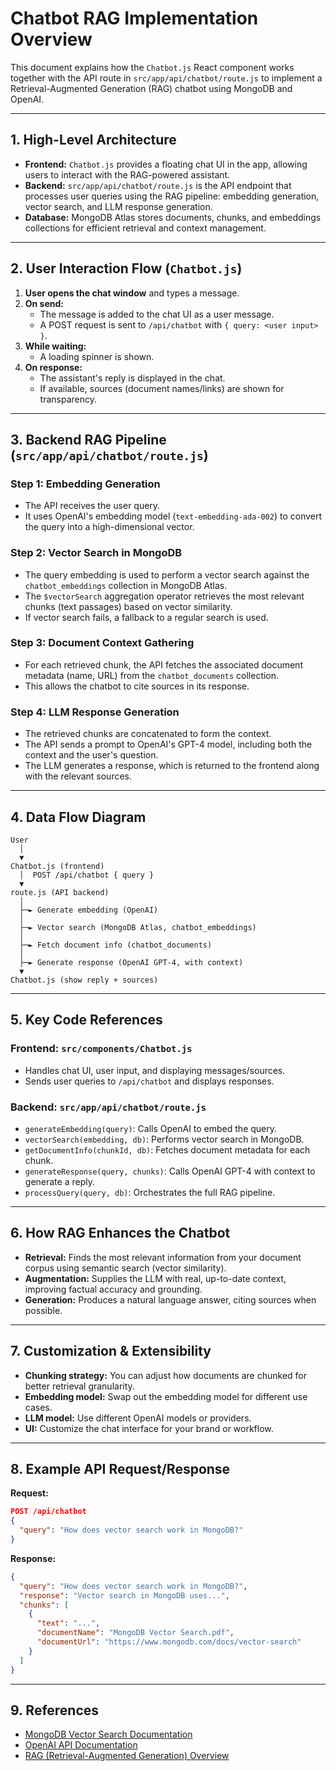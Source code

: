 # Chatbot RAG Implementation Overview

This document explains how the `Chatbot.js` React component works together with the API route in `src/app/api/chatbot/route.js` to implement a Retrieval-Augmented Generation (RAG) chatbot using MongoDB and OpenAI.

---

## 1. High-Level Architecture

- **Frontend:** `Chatbot.js` provides a floating chat UI in the app, allowing users to interact with the RAG-powered assistant.
- **Backend:** `src/app/api/chatbot/route.js` is the API endpoint that processes user queries using the RAG pipeline: embedding generation, vector search, and LLM response generation.
- **Database:** MongoDB Atlas stores documents, chunks, and embeddings collections for efficient retrieval and context management.

---

## 2. User Interaction Flow (`Chatbot.js`)

1. **User opens the chat window** and types a message.
2. **On send:**
   - The message is added to the chat UI as a user message.
   - A POST request is sent to `/api/chatbot` with `{ query: <user input> }`.
3. **While waiting:**
   - A loading spinner is shown.
4. **On response:**
   - The assistant's reply is displayed in the chat.
   - If available, sources (document names/links) are shown for transparency.

---

## 3. Backend RAG Pipeline (`src/app/api/chatbot/route.js`)

### **Step 1: Embedding Generation**
- The API receives the user query.
- It uses OpenAI's embedding model (`text-embedding-ada-002`) to convert the query into a high-dimensional vector.

### **Step 2: Vector Search in MongoDB**
- The query embedding is used to perform a vector search against the `chatbot_embeddings` collection in MongoDB Atlas.
- The `$vectorSearch` aggregation operator retrieves the most relevant chunks (text passages) based on vector similarity.
- If vector search fails, a fallback to a regular search is used.

### **Step 3: Document Context Gathering**
- For each retrieved chunk, the API fetches the associated document metadata (name, URL) from the `chatbot_documents` collection.
- This allows the chatbot to cite sources in its response.

### **Step 4: LLM Response Generation**
- The retrieved chunks are concatenated to form the context.
- The API sends a prompt to OpenAI's GPT-4 model, including both the context and the user's question.
- The LLM generates a response, which is returned to the frontend along with the relevant sources.

---

## 4. Data Flow Diagram

```
User
  │
  ▼
Chatbot.js (frontend)
  │  POST /api/chatbot { query }
  ▼
route.js (API backend)
  │
  ├─► Generate embedding (OpenAI)
  │
  ├─► Vector search (MongoDB Atlas, chatbot_embeddings)
  │
  ├─► Fetch document info (chatbot_documents)
  │
  ├─► Generate response (OpenAI GPT-4, with context)
  ▼
Chatbot.js (show reply + sources)
```

---

## 5. Key Code References

### **Frontend: `src/components/Chatbot.js`**
- Handles chat UI, user input, and displaying messages/sources.
- Sends user queries to `/api/chatbot` and displays responses.

### **Backend: `src/app/api/chatbot/route.js`**
- `generateEmbedding(query)`: Calls OpenAI to embed the query.
- `vectorSearch(embedding, db)`: Performs vector search in MongoDB.
- `getDocumentInfo(chunkId, db)`: Fetches document metadata for each chunk.
- `generateResponse(query, chunks)`: Calls OpenAI GPT-4 with context to generate a reply.
- `processQuery(query, db)`: Orchestrates the full RAG pipeline.

---

## 6. How RAG Enhances the Chatbot

- **Retrieval:** Finds the most relevant information from your document corpus using semantic search (vector similarity).
- **Augmentation:** Supplies the LLM with real, up-to-date context, improving factual accuracy and grounding.
- **Generation:** Produces a natural language answer, citing sources when possible.

---

## 7. Customization & Extensibility

- **Chunking strategy:** You can adjust how documents are chunked for better retrieval granularity.
- **Embedding model:** Swap out the embedding model for different use cases.
- **LLM model:** Use different OpenAI models or providers.
- **UI:** Customize the chat interface for your brand or workflow.

---

## 8. Example API Request/Response

**Request:**
```json
POST /api/chatbot
{
  "query": "How does vector search work in MongoDB?"
}
```

**Response:**
```json
{
  "query": "How does vector search work in MongoDB?",
  "response": "Vector search in MongoDB uses...",
  "chunks": [
    {
      "text": "...",
      "documentName": "MongoDB Vector Search.pdf",
      "documentUrl": "https://www.mongodb.com/docs/vector-search"
    }
  ]
}
```

---

## 9. References
- [MongoDB Vector Search Documentation](https://www.mongodb.com/docs/atlas/atlas-vector-search/)
- [OpenAI API Documentation](https://platform.openai.com/docs/api-reference/embeddings)
- [RAG (Retrieval-Augmented Generation) Overview](https://www.mongodb.com/developer/products/atlas/rag/) 